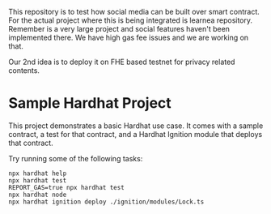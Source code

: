 This repository is to test how social media can be built over smart contract. For the actual project where this is being integrated is learnea repository. Remember is a very large project and social features haven't been implemented there. We have high gas fee issues and we are working on that.

Our 2nd idea is to deploy it on FHE based testnet for privacy related contents.

# Sample Hardhat Project

This project demonstrates a basic Hardhat use case. It comes with a sample contract, a test for that contract, and a Hardhat Ignition module that deploys that contract.

Try running some of the following tasks:

```shell
npx hardhat help
npx hardhat test
REPORT_GAS=true npx hardhat test
npx hardhat node
npx hardhat ignition deploy ./ignition/modules/Lock.ts
```

